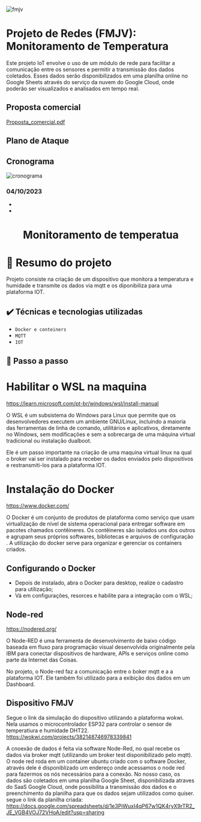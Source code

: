![fmjv](https://github.com/vinussp/Projeto-de-Redes---Monitoramento-de-Temperatura/assets/78106775/5f245d1f-9381-48c0-a267-fd3aa94b9ddc)

# Projeto de Redes (FMJV): Monitoramento de Temperatura
Este projeto IoT envolve o uso de um módulo de rede para facilitar a comunicação
entre os sensores e permitir a transmissão dos dados coletados. Esses dados serão disponibilizados em uma planilha online no Google Sheets através do serviço da nuvem do Google Cloud, onde poderão ser
visualizados e analisados em tempo real.

 ## Proposta comercial
 [Proposta_comercial.pdf](https://github.com/vinussp/Projeto-de-Redes---Monitoramento-de-Temperatura/files/12811266/Proposta_comercial.pdf)
 ## Plano de Ataque

 ## Cronograma
 ![cronograma](https://github.com/vinussp/Projeto-de-Redes---Monitoramento-de-Temperatura/assets/78106775/295285c7-75b9-4003-9e37-b23ea643fff5)
 ### 04/10/2023
- 
-

<h1 align="center"> Monitoramento de temperatua </h1>


# 📒 Resumo do projeto
Projeto consiste na criação de um dispositivo que monitora a temperatura e humidade e transmite os dados via mqtt e os diponibiliza para uma plataforma IOT.

## ✔️ Técnicas e tecnologias utilizadas

- ``Docker e conteiners``
- ``MQTT``
-  ``IOT``

## 📁 Passo a passo
# Habilitar o WSL na maquina
   https://learn.microsoft.com/pt-br/windows/wsl/install-manual
   
   O WSL é um subsistema do Windows para Linux que permite que os desenvolvedores executem um ambiente GNU/Linux, incluindo a maioria das ferramentas de linha de comando, utilitários e aplicativos, diretamente      no Windows, sem modificações e sem a sobrecarga de uma máquina virtual tradicional ou instalação dualboot.
   
   Ele é um passo importante na criação de uma maquina virtual linux na qual o broker vai ser instalado para receber os dados enviados pelo dispositivos e restransmiti-los para a plataforma IOT.

# Instalação do Docker
  https://www.docker.com/
  
  O Docker é um conjunto de produtos de plataforma como serviço que usam virtualização de nível de sistema operacional para entregar software em pacotes chamados contêineres. Os contêineres são isolados uns dos    outros e agrupam seus próprios softwares, bibliotecas e arquivos de configuração
  .
  A utilização do docker serve para organizar e gerenciar os containers criados.
  
## Configurando o Docker
   - Depois de instalado, abra o Docker para desktop, realize o cadastro para utilização;
   - Vá em configurações, resorces e habilite para a integração com o WSL;

## Node-red
   https://nodered.org/
   
   O Node-RED é uma ferramenta de desenvolvimento de baixo código baseada em fluxo para programação visual desenvolvida originalmente pela IBM para conectar dispositivos de hardware, APIs e serviços online como parte da Internet das Coisas.

   No projeto, o Node-red faz a comunicação entre o boker mqtt e a a plataforma IOT. Ele também foi utilizado para a exibição dos dados em um Dashboard.
   



## Dispositivo FMJV
Segue o link da simulação do dispositivo utilizando a plataforma wokwi. Nela usamos o microcontrolador ESP32 para controlar o sensor de temperatiura e humidade DHT22. 
https://wokwi.com/projects/382148746978339841

A cnoexão de dados é feita via software Node-Red, no qual recebe os dados via broker mqtt (utilizando um broker test disponibilizado pelo mqtt). O node red roda em um container ubuntu criado com o software Docker, através dele é disponiblizado um endereço onde acessamos o node red para fazermos os nós necessários para a conexão. No nosso caso, os dados são coletados em uma planilha Google Sheet, disponibilizada atraves do SaaS Google Cloud, onde possibilita a transmissão dos dados e o preenchimento da planilha para que os dados sejam utilizados como quiser.
segue o link da planilha criada: 
https://docs.google.com/spreadsheets/d/1e3PiWuxI4qP67w1QK4ryX9rTR2_JE_VGB4VOJ72VHoA/edit?usp=sharing
